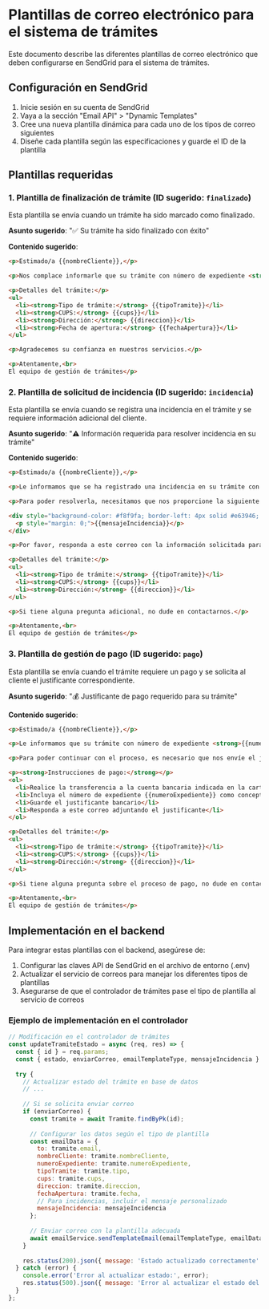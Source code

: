 # Plantillas de correo electrónico para el sistema de trámites

Este documento describe las diferentes plantillas de correo electrónico que deben configurarse en SendGrid para el sistema de trámites.

## Configuración en SendGrid

1. Inicie sesión en su cuenta de SendGrid
2. Vaya a la sección "Email API" > "Dynamic Templates"
3. Cree una nueva plantilla dinámica para cada uno de los tipos de correo siguientes
4. Diseñe cada plantilla según las especificaciones y guarde el ID de la plantilla

## Plantillas requeridas

### 1. Plantilla de finalización de trámite (ID sugerido: `finalizado`)

Esta plantilla se envía cuando un trámite ha sido marcado como finalizado.

**Asunto sugerido**: "✅ Su trámite ha sido finalizado con éxito"

**Contenido sugerido**:
```html
<p>Estimado/a {{nombreCliente}},</p>

<p>Nos complace informarle que su trámite con número de expediente <strong>{{numeroExpediente}}</strong> ha sido completado y finalizado exitosamente.</p>

<p>Detalles del trámite:</p>
<ul>
  <li><strong>Tipo de trámite:</strong> {{tipoTramite}}</li>
  <li><strong>CUPS:</strong> {{cups}}</li>
  <li><strong>Dirección:</strong> {{direccion}}</li>
  <li><strong>Fecha de apertura:</strong> {{fechaApertura}}</li>
</ul>

<p>Agradecemos su confianza en nuestros servicios.</p>

<p>Atentamente,<br>
El equipo de gestión de trámites</p>
```

### 2. Plantilla de solicitud de incidencia (ID sugerido: `incidencia`)

Esta plantilla se envía cuando se registra una incidencia en el trámite y se requiere información adicional del cliente.

**Asunto sugerido**: "⚠️ Información requerida para resolver incidencia en su trámite"

**Contenido sugerido**:
```html
<p>Estimado/a {{nombreCliente}},</p>

<p>Le informamos que se ha registrado una incidencia en su trámite con número de expediente <strong>{{numeroExpediente}}</strong>.</p>

<p>Para poder resolverla, necesitamos que nos proporcione la siguiente información o documentación:</p>

<div style="background-color: #f8f9fa; border-left: 4px solid #e63946; padding: 15px; margin: 20px 0;">
  <p style="margin: 0;">{{mensajeIncidencia}}</p>
</div>

<p>Por favor, responda a este correo con la información solicitada para poder continuar con la gestión de su trámite.</p>

<p>Detalles del trámite:</p>
<ul>
  <li><strong>Tipo de trámite:</strong> {{tipoTramite}}</li>
  <li><strong>CUPS:</strong> {{cups}}</li>
  <li><strong>Dirección:</strong> {{direccion}}</li>
</ul>

<p>Si tiene alguna pregunta adicional, no dude en contactarnos.</p>

<p>Atentamente,<br>
El equipo de gestión de trámites</p>
```

### 3. Plantilla de gestión de pago (ID sugerido: `pago`)

Esta plantilla se envía cuando el trámite requiere un pago y se solicita al cliente el justificante correspondiente.

**Asunto sugerido**: "💰 Justificante de pago requerido para su trámite"

**Contenido sugerido**:
```html
<p>Estimado/a {{nombreCliente}},</p>

<p>Le informamos que su trámite con número de expediente <strong>{{numeroExpediente}}</strong> se encuentra en la fase de gestión de pago.</p>

<p>Para poder continuar con el proceso, es necesario que nos envíe el justificante de pago correspondiente. Por favor, responda a este correo adjuntando dicho justificante en formato PDF o imagen.</p>

<p><strong>Instrucciones de pago:</strong></p>
<ol>
  <li>Realice la transferencia a la cuenta bancaria indicada en la carta de condiciones</li>
  <li>Incluya el número de expediente {{numeroExpediente}} como concepto</li>
  <li>Guarde el justificante bancario</li>
  <li>Responda a este correo adjuntando el justificante</li>
</ol>

<p>Detalles del trámite:</p>
<ul>
  <li><strong>Tipo de trámite:</strong> {{tipoTramite}}</li>
  <li><strong>CUPS:</strong> {{cups}}</li>
  <li><strong>Dirección:</strong> {{direccion}}</li>
</ul>

<p>Si tiene alguna pregunta sobre el proceso de pago, no dude en contactarnos.</p>

<p>Atentamente,<br>
El equipo de gestión de trámites</p>
```

## Implementación en el backend

Para integrar estas plantillas con el backend, asegúrese de:

1. Configurar las claves API de SendGrid en el archivo de entorno (.env)
2. Actualizar el servicio de correos para manejar los diferentes tipos de plantillas
3. Asegurarse de que el controlador de trámites pase el tipo de plantilla al servicio de correos

### Ejemplo de implementación en el controlador

```javascript
// Modificación en el controlador de trámites
const updateTramiteEstado = async (req, res) => {
  const { id } = req.params;
  const { estado, enviarCorreo, emailTemplateType, mensajeIncidencia } = req.body;
  
  try {
    // Actualizar estado del trámite en base de datos
    // ...
    
    // Si se solicita enviar correo
    if (enviarCorreo) {
      const tramite = await Tramite.findByPk(id);
      
      // Configurar los datos según el tipo de plantilla
      const emailData = {
        to: tramite.email,
        nombreCliente: tramite.nombreCliente,
        numeroExpediente: tramite.numeroExpediente,
        tipoTramite: tramite.tipo,
        cups: tramite.cups,
        direccion: tramite.direccion,
        fechaApertura: tramite.fecha,
        // Para incidencias, incluir el mensaje personalizado
        mensajeIncidencia: mensajeIncidencia
      };
      
      // Enviar correo con la plantilla adecuada
      await emailService.sendTemplateEmail(emailTemplateType, emailData);
    }
    
    res.status(200).json({ message: 'Estado actualizado correctamente' });
  } catch (error) {
    console.error('Error al actualizar estado:', error);
    res.status(500).json({ message: 'Error al actualizar el estado del trámite' });
  }
};
``` 